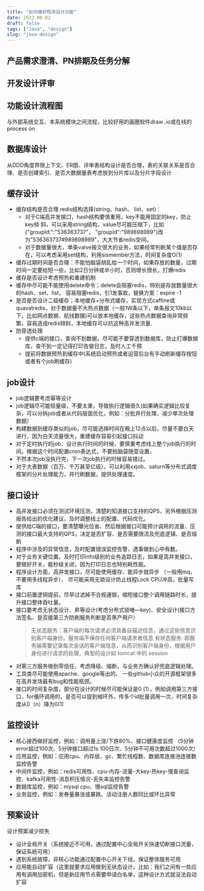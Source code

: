 ```yaml
---
title: "如何做好程序设计功能"
date: 2022-08-02
draft: false
tags: ["Java", "design"]
slug: "java-design"
---
```


## 产品需求澄清、PN排期及任务分解


## 开发设计评审

## 功能设计流程图
与外部系统交互、本系统模块之间流程，比较好用的画圈软件draw .io或在线的process on

## 数据库设计
从DDD角度界限上下文、ER图、评审表结构设计是否合理，表的关联关系是否合理、是否创建索引、是否大数据量表考虑放到分片库以及分片字段设计

## 缓存设计
- 缓存结构是否合理 redis结构选择(string、hash、 list、set)：
  - 对于C端高并发接口，hash结构要慎重用，key不能用固定的key，防止key倾 斜，可以采用string结构，value尽可能压缩下，比如 {"groupId:":"536363737"， "groupId":"989898989"}改为"536363737#989898989"，大大节省redis空间。
  - 对于数据量很大，单条valve报文很大的业务，如果经常判断某个值是否存在，可以考虑采用set结构，利用sismember方法，时间复杂度O(1)
- 缓存过期时间是否合理：不能怕脑袋胡乱给一个时间，如果存放的数量，过期时间一定要给短一些，比如2日分钟或半小时，否则增长很长，打爆redis
- 缓存是否设计考虑预热和重建机制
- 缓存中尽可能不能使用delete命令；delete会阻塞redis，特别是存放数量很大的hash、set、list， 容易阻塞redis，引1发事故，替换方案：expire -1
- 是否是否设计二级缓存；本地缓存+分布式缓存，实现方式caffine或quavatredis，对于数据量不大热点数据（一般1W条以下，单条报文10kb以下，比如网点数据、航线数据)可以放本地缓存，这些热点数据查询非常频繁，容易造成redis倾斜，本地缓存可以抗这种高井发流量.
- 防穿透处理
  - 提供c端的接口，查询不到数据，尽可能不要穿透到数据库，防止打爆数据库，查不到一定记得打印告營日志，及时人工千预
  - 提前将数据预热到缓存中(系统启动预热或者运营后台有手动刷新缓存按钮或者有个job刷缓存)

## job设计
- job逻辑要考虑幂等设计
- job逻辑尽可能轻量级，不要太重，导致执行逻辑很久(如果确实逻辑比较复杂，可以分拆job或者从代码层面优化，例如：分批井行处理、减少单次处理数据〕
- 构建数据到缓存类似的job，尽可能选择时间在晚上12点以后，尽量不要白天进行，因为白天流量很大，重建缓存容易引起接口抖动
- 对于定时执行的job，设计执行时间的时候，要慎重考虑线上整个job执行的时间，根据这个时间配置cron表达式，不要拍脑袋随意设置，
- 不然本次job没执行完，下一次job执行的时候容易错过。
- 对于大表数据（百万、千万甚至亿级），可以利用xxjob、saturn等分布式调度框架的分片处理能力，并行刷数据，提供处理速度。

## 接口设计
- 高并发接口必须在测试环境压测，清楚的知道接口支持的QPS，另外根据压测报告给出的优化建议，及时调整线上的配置、代码优化。
- 提供给C端的接口，要清楚曝光位省、然后根据接口可能预计调用的流量、压测的接口最大支持的QPS，决定是否扩容、是否需要限流及兜底逻镇、是否熔断
- 程序中涉及的异常信息，及时配置错误监控告警，遇事做到心中有数。
- 对于业务关键位置，及时打印info级别的业务追踪日志，如果是高并发接口，要做好开关，能秒级关闭，因为打印日志也特别耗性能。
- 程序设计方面，高井发接口，尽可能使用缓存、能异步就异步 （一般用mq，不要用多线程异步）、 尽可能采用无锁设计防止线程Lock CPU冲高，批量写库
- 接口前置逻铜提前，尽早过滤掉不合规運银，缩短接口整个调用链路时长，提升接口整体吞吐量。
- 接口要考虑无状态设计、昇等设计(考虑分布式锁唯—key)、安全设计(接口方法签名、是否接第三方防刷服务判断是否黑产用户）
  >无状态服务：客户端的每次请求必须具备自描述信息，通过这些信息识别客户端身份。服务端不保存任何客户端请求者信息
  >有状态服务: 即服务端需要记录每次会话的客户端信息，从而识别客户端身份，根据用户身份进行请求的处理，典型的设计如 tomcat 中的 session
- 对第三方服务做到零信任，考虑降级、熔断，与业务方确认好兜底逻辑处理。
- 工具类尽可能使用apache、google等出的、 一些github小众的开源框架很多在高井发场最有bug和性能瓶颈。
- 接口的时间复杂度，部分在设计的时候尽可能保证是0 (1），例如调用第三方接口，for循环调用的，是否可以提到缩环外，传多个id批量调用一次，时间复杂度从0（n）降为0(1)

## 监控设计
- 核心接西做好监控，例如：调用量上涨/下跌80%、接口健康度监控 （5分钟error超过100次、5分钟接口超过1s 100日次、5分钟不可用次数超过1000次）
- 应用监控，例如：应用cpu、内存层、gc、繁忙线程数、数据库连接池连接数监控告警
- 中间件监控，例如：redis可用性、cpu-内存-流量-大key-热key-慢查询监控、kafka可用性-消息积压情况-丢失率监控告警
- 数据库监控，例如：mysql cpu、慢sql监控告警
- 业务监控，例如：发券量暴涨或暴跌、活动注册人数同比或环比异常

## 预案设计
设计预案减少损失
- 设计全局开关（系统接近不可用，通过配置中心全局开关快速切断接口流量，保证系統可用）
- 遇到系统故障，非核心功能通过配置中心开关下线，保证整体服务可用
- 应用能自动扩容（这里就要求应用做到无状态设计，比如：我们之间有一些应用有调用加密机，但是新应用节点需要申请白名单，这种设计方式就没法自动扩容
